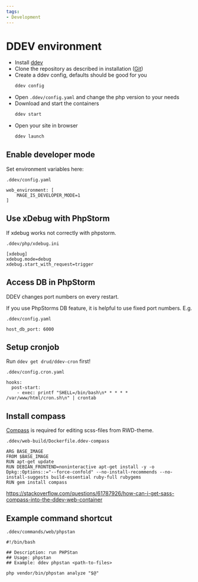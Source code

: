 ```yaml
---
tags:
- Development
---
```


# DDEV environment

- Install [ddev](https://ddev.com/get-started/)
- Clone the repository as described in installation ([Git](#git))
- Create a ddev config, defaults should be good for you
  ```bash
  ddev config
  ```
- Open `.ddev/config.yaml` and change the php version to your needs
- Download and start the containers
  ```bash
  ddev start
  ```
- Open your site in browser
  ```bash
  ddev launch
  ``` 

## Enable developer mode

Set environment variables here:

`.ddev/config.yaml`

```
web_environment: [
    MAGE_IS_DEVELOPER_MODE=1
]
```

## Use xDebug with PhpStorm

If xdebug works not correctly with phpstorm.

`.ddev/php/xdebug.ini`

```
[xdebug]
xdebug.mode=debug
xdebug.start_with_request=trigger
```

## Access DB in PhpStorm

DDEV changes port numbers on every restart.

If you use PhpStorms DB feature, it is helpful to use fixed port numbers. E.g. 

`.ddev/config.yaml`

```
host_db_port: 6000
```

## Setup cronjob

Run `ddev get drud/ddev-cron` first!

`.ddev/config.cron.yaml`

```
hooks:
  post-start:
    - exec: printf "SHELL=/bin/bash\n* * * * * /var/www/html/cron.sh\n" | crontab

```

## Install compass

[Compass](http://compass-style.org/) is required for editing scss-files from RWD-theme.

`.ddev/web-build/Dockerfile.ddev-compass`

```
ARG BASE_IMAGE
FROM $BASE_IMAGE
RUN apt-get update
RUN DEBIAN_FRONTEND=noninteractive apt-get install -y -o Dpkg::Options::="--force-confold" --no-install-recommends --no-install-suggests build-essential ruby-full rubygems
RUN gem install compass
```

https://stackoverflow.com/questions/61787926/how-can-i-get-sass-compass-into-the-ddev-web-container

## Example command shortcut

`.ddev/commands/web/phpstan`

```
#!/bin/bash

## Description: run PHPStan
## Usage: phpstan
## Example: ddev phpstan <path-to-files>

php vendor/bin/phpstan analyze "$@"
```

